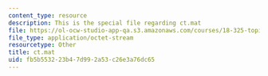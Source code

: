 ```yaml
---
content_type: resource
description: This is the special file regarding ct.mat
file: https://ol-ocw-studio-app-qa.s3.amazonaws.com/courses/18-325-topics-in-applied-mathematics-waves-and-imaging-fall-2015/fb5b553223b47d992a53c26e3a76dc65_ct.mat
file_type: application/octet-stream
resourcetype: Other
title: ct.mat
uid: fb5b5532-23b4-7d99-2a53-c26e3a76dc65
---
```

